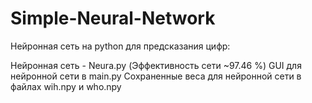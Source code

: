 # Simple-Neural-Network
Нейронная сеть на python для предсказания цифр: 

  Нейронная сеть - Neura.py (Эффективность сети ~97.46 %)
  GUI для нейронной сети в main.py
  Сохраненные веса для нейронной сети в файлах wih.npy и who.npy
